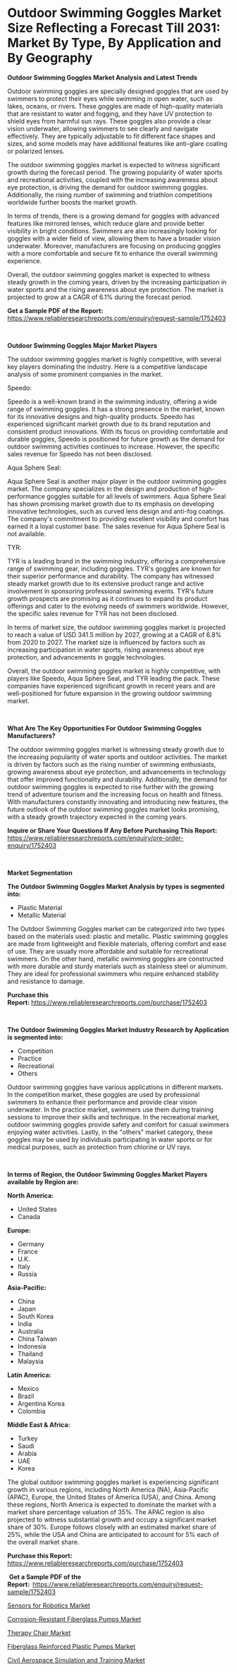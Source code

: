 <p><h1>Outdoor Swimming Goggles Market Size Reflecting a Forecast Till 2031: Market By Type, By Application and By Geography</h1></p><p><strong>Outdoor Swimming Goggles Market Analysis and Latest Trends</strong></p>
<p><p>Outdoor swimming goggles are specially designed goggles that are used by swimmers to protect their eyes while swimming in open water, such as lakes, oceans, or rivers. These goggles are made of high-quality materials that are resistant to water and fogging, and they have UV protection to shield eyes from harmful sun rays. These goggles also provide a clear vision underwater, allowing swimmers to see clearly and navigate effectively. They are typically adjustable to fit different face shapes and sizes, and some models may have additional features like anti-glare coating or polarized lenses.</p><p>The outdoor swimming goggles market is expected to witness significant growth during the forecast period. The growing popularity of water sports and recreational activities, coupled with the increasing awareness about eye protection, is driving the demand for outdoor swimming goggles. Additionally, the rising number of swimming and triathlon competitions worldwide further boosts the market growth.</p><p>In terms of trends, there is a growing demand for goggles with advanced features like mirrored lenses, which reduce glare and provide better visibility in bright conditions. Swimmers are also increasingly looking for goggles with a wider field of view, allowing them to have a broader vision underwater. Moreover, manufacturers are focusing on producing goggles with a more comfortable and secure fit to enhance the overall swimming experience.</p><p>Overall, the outdoor swimming goggles market is expected to witness steady growth in the coming years, driven by the increasing participation in water sports and the rising awareness about eye protection. The market is projected to grow at a CAGR of 6.1% during the forecast period.</p></p>
<p><strong>Get a Sample PDF of the Report:&nbsp;</strong> <a href="https://www.reliableresearchreports.com/enquiry/request-sample/1752403">https://www.reliableresearchreports.com/enquiry/request-sample/1752403</a></p>
<p>&nbsp;</p>
<p><strong>Outdoor Swimming Goggles Major Market Players</strong></p>
<p><p>The outdoor swimming goggles market is highly competitive, with several key players dominating the industry. Here is a competitive landscape analysis of some prominent companies in the market.</p><p>Speedo:</p><p>Speedo is a well-known brand in the swimming industry, offering a wide range of swimming goggles. It has a strong presence in the market, known for its innovative designs and high-quality products. Speedo has experienced significant market growth due to its brand reputation and consistent product innovations. With its focus on providing comfortable and durable goggles, Speedo is positioned for future growth as the demand for outdoor swimming activities continues to increase. However, the specific sales revenue for Speedo has not been disclosed.</p><p>Aqua Sphere Seal:</p><p>Aqua Sphere Seal is another major player in the outdoor swimming goggles market. The company specializes in the design and production of high-performance goggles suitable for all levels of swimmers. Aqua Sphere Seal has shown promising market growth due to its emphasis on developing innovative technologies, such as curved lens design and anti-fog coatings. The company's commitment to providing excellent visibility and comfort has earned it a loyal customer base. The sales revenue for Aqua Sphere Seal is not available.</p><p>TYR:</p><p>TYR is a leading brand in the swimming industry, offering a comprehensive range of swimming gear, including goggles. TYR's goggles are known for their superior performance and durability. The company has witnessed steady market growth due to its extensive product range and active involvement in sponsoring professional swimming events. TYR's future growth prospects are promising as it continues to expand its product offerings and cater to the evolving needs of swimmers worldwide. However, the specific sales revenue for TYR has not been disclosed.</p><p>In terms of market size, the outdoor swimming goggles market is projected to reach a value of USD 341.5 million by 2027, growing at a CAGR of 6.8% from 2020 to 2027. The market size is influenced by factors such as increasing participation in water sports, rising awareness about eye protection, and advancements in goggle technologies.</p><p>Overall, the outdoor swimming goggles market is highly competitive, with players like Speedo, Aqua Sphere Seal, and TYR leading the pack. These companies have experienced significant growth in recent years and are well-positioned for future expansion in the growing outdoor swimming market.</p></p>
<p>&nbsp;</p>
<p><strong>What Are The Key Opportunities For Outdoor Swimming Goggles Manufacturers?</strong></p>
<p><p>The outdoor swimming goggles market is witnessing steady growth due to the increasing popularity of water sports and outdoor activities. The market is driven by factors such as the rising number of swimming enthusiasts, growing awareness about eye protection, and advancements in technology that offer improved functionality and durability. Additionally, the demand for outdoor swimming goggles is expected to rise further with the growing trend of adventure tourism and the increasing focus on health and fitness. With manufacturers constantly innovating and introducing new features, the future outlook of the outdoor swimming goggles market looks promising, with a steady growth trajectory expected in the coming years.</p></p>
<p><strong>Inquire or Share Your Questions If Any Before Purchasing This Report:</strong> <a href="https://www.reliableresearchreports.com/enquiry/pre-order-enquiry/1752403">https://www.reliableresearchreports.com/enquiry/pre-order-enquiry/1752403</a></p>
<p>&nbsp;</p>
<p><strong>Market Segmentation</strong></p>
<p><strong>The Outdoor Swimming Goggles Market Analysis by types is segmented into:</strong></p>
<p><ul><li>Plastic Material</li><li>Metallic Material</li></ul></p>
<p><p>The Outdoor Swimming Goggles market can be categorized into two types based on the materials used: plastic and metallic. Plastic swimming goggles are made from lightweight and flexible materials, offering comfort and ease of use. They are usually more affordable and suitable for recreational swimmers. On the other hand, metallic swimming goggles are constructed with more durable and sturdy materials such as stainless steel or aluminum. They are ideal for professional swimmers who require enhanced stability and resistance to damage.</p></p>
<p><strong>Purchase this Report:&nbsp;</strong><a href="https://www.reliableresearchreports.com/purchase/1752403">https://www.reliableresearchreports.com/purchase/1752403</a></p>
<p>&nbsp;</p>
<p><strong>The Outdoor Swimming Goggles Market Industry Research by Application is segmented into:</strong></p>
<p><ul><li>Competition</li><li>Practice</li><li>Recreational</li><li>Others</li></ul></p>
<p><p>Outdoor swimming goggles have various applications in different markets. In the competition market, these goggles are used by professional swimmers to enhance their performance and provide clear vision underwater. In the practice market, swimmers use them during training sessions to improve their skills and technique. In the recreational market, outdoor swimming goggles provide safety and comfort for casual swimmers enjoying water activities. Lastly, in the "others" market category, these goggles may be used by individuals participating in water sports or for medical purposes, such as protection from chlorine or UV rays.</p></p>
<p>&nbsp;</p>
<p><strong>In terms of Region, the Outdoor Swimming Goggles Market Players available by Region are:</strong></p>
<p>
    <p> <strong> North America: </strong>
        <ul>
            <li>United States</li>
            <li>Canada</li>
        </ul>
        </p> 
    <p> <strong> Europe: </strong>
        <ul>
            <li>Germany</li>
            <li>France</li>
            <li>U.K.</li>
            <li>Italy</li>
            <li>Russia</li>
        </ul>
        </p> 
    <p> <strong> Asia-Pacific: </strong>
        <ul>
            <li>China</li>
            <li>Japan</li>
            <li>South Korea</li>
            <li>India</li>
            <li>Australia</li>
            <li>China Taiwan</li>
            <li>Indonesia</li>
            <li>Thailand</li>
            <li>Malaysia</li>
        </ul>
        </p> 
    <p> <strong> Latin America: </strong>
        <ul>
            <li>Mexico</li>
            <li>Brazil</li>
            <li>Argentina Korea</li>
            <li>Colombia</li>
        </ul>
        </p> 
    <p> <strong> Middle East & Africa: </strong>
        <ul>
            <li>Turkey</li>
            <li>Saudi</li>
            <li>Arabia</li>
            <li>UAE</li>
            <li>Korea</li>
        </ul>
    </p>
    </p>
<p><p>The global outdoor swimming goggles market is experiencing significant growth in various regions, including North America (NA), Asia-Pacific (APAC), Europe, the United States of America (USA), and China. Among these regions, North America is expected to dominate the market with a market share percentage valuation of 35%. The APAC region is also projected to witness substantial growth and occupy a significant market share of 30%. Europe follows closely with an estimated market share of 25%, while the USA and China are anticipated to account for 5% each of the overall market share.</p></p>
<p><strong>Purchase this Report: </strong><a href="https://www.reliableresearchreports.com/purchase/1752403">https://www.reliableresearchreports.com/purchase/1752403</a></p>
<p>&nbsp;<strong>Get a Sample PDF of the Report:&nbsp;&nbsp;</strong><a href="https://www.reliableresearchreports.com/enquiry/request-sample/1752403">https://www.reliableresearchreports.com/enquiry/request-sample/1752403</a></p>
<p><strong></strong></p>
<p><p><a href="https://www.linkedin.com/pulse/sensors-robotics-market-growth-trends-covid-19-impact-qsr1e?trackingId=AuLtL7UWShKP%2Fj9qWIp1Wg%3D%3D">Sensors for Robotics Market</a></p><p><a href="https://medium.com/@damionrunte/corrosion-resistant-fiberglass-pumps-market-analysis-and-sze-forecasted-for-period-from-2024-to-c1514e08e0fb">Corrosion-Resistant Fiberglass Pumps Market</a></p><p><a href="https://www.linkedin.com/pulse/global-therapy-chair-market-size-trends-insights-projections-isp2e?trackingId=V65scxoER9WadSA8IxNpFg%3D%3D">Therapy Chair Market</a></p><p><a href="https://medium.com/@damionrunte/fiberglass-reinforced-plastic-pumps-market-insight-market-trends-growth-forecasted-from-2024-to-631543a56124">Fiberglass Reinforced Plastic Pumps Market</a></p><p><a href="https://github.com/ChiragRp1/Market-Research-Report-List-2/blob/main/civil-aerospace-simulation-and-training-market.md">Civil Aerospace Simulation and Training Market</a></p></p>
